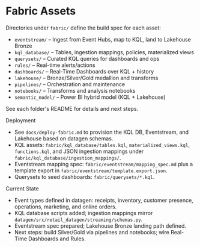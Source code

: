 # Fabric Assets

Directories under `fabric/` define the build spec for each asset:
- `eventstream/` – Ingest from Event Hubs, map to KQL, land to Lakehouse Bronze
- `kql_database/` – Tables, ingestion mappings, policies, materialized views
- `querysets/` – Curated KQL queries for dashboards and ops
- `rules/` – Real-time alerts/actions
- `dashboards/` – Real-Time Dashboards over KQL + history
- `lakehouse/` – Bronze/Silver/Gold medallion and transforms
- `pipelines/` – Orchestration and maintenance
- `notebooks/` – Transforms and analysis notebooks
- `semantic_model/` – Power BI hybrid model (KQL + Lakehouse)

See each folder's README for details and next steps.

Deployment
- See `docs/deploy-fabric.md` to provision the KQL DB, Eventstream, and Lakehouse based on datagen schemas.
- KQL assets: `fabric/kql_database/tables.kql`, `materialized_views.kql`, `functions.kql`, and JSON ingestion mappings under `fabric/kql_database/ingestion_mappings/`.
- Eventstream mapping spec: `fabric/eventstream/mapping_spec.md` plus a template export in `fabric/eventstream/template.export.json`.
- Querysets to seed dashboards: `fabric/querysets/*.kql`.

Current State
- Event types defined in datagen: receipts, inventory, customer presence, operations, marketing, and online orders.
- KQL database scripts added; ingestion mappings mirror `datagen/src/retail_datagen/streaming/schemas.py`.
- Eventstream spec prepared; Lakehouse Bronze landing path defined.
- Next steps: build Silver/Gold via pipelines and notebooks; wire Real-Time Dashboards and Rules.

